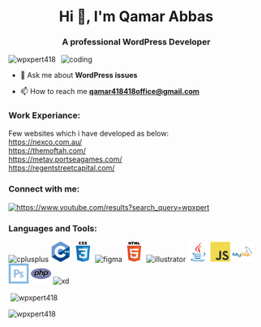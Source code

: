<h1 align="center">Hi 👋, I'm Qamar Abbas</h1>
<h3 align="center">A professional WordPress Developer</h3>
<img align="right" alt="coding" width="400" src="https://user-images.githubusercontent.com/55389276/140866485-8fb1c876-9a8f-4d6a-98dc-08c4981eaf70.gif">
<p align="left"> <img src="https://komarev.com/ghpvc/?username=wpxpert418&label=Profile%20views&color=0e75b6&style=flat" alt="wpxpert418" /> </p>

- 💬 Ask me about **WordPress issues**

- 📫 How to reach me **qamar418418office@gmail.com**
<h3 align="left">Work Experiance:</h3>
<p align="left">
  Few websites which i have developed as below:<br>
<a href="https://nexco.com.au/" target="blank">https://nexco.com.au/</a><br>
<a href="https://themoftah.com/" target="blank">https://themoftah.com/</a><br>
<a href="https://metav.portseagames.com/" target="blank">https://metav.portseagames.com/</a><br>
<a href="https://regentstreetcapital.com/" target="blank">https://regentstreetcapital.com/</a><br>
</p>
<h3 align="left">Connect with me:</h3>
<p align="left">
<a href="https://www.youtube.com/c/https://www.youtube.com/results?search_query=wpxpert" target="blank"><img align="center" src="https://raw.githubusercontent.com/rahuldkjain/github-profile-readme-generator/master/src/images/icons/Social/youtube.svg" alt="https://www.youtube.com/results?search_query=wpxpert" height="30" width="40" /></a>
</p>
<h3 align="left">Languages and Tools:</h3>
<p align="left"> <img src="https://static.cdnlogo.com/logos/w/65/wordpress.svg" alt="cplusplus" width="40" height="40"/>
  <img src="https://raw.githubusercontent.com/devicons/devicon/master/icons/cplusplus/cplusplus-original.svg" alt="cplusplus" width="40" height="40"/>  <img src="https://raw.githubusercontent.com/devicons/devicon/master/icons/css3/css3-original-wordmark.svg" alt="css3" width="40" height="40"/>     <img src="https://www.vectorlogo.zone/logos/figma/figma-icon.svg" alt="figma" width="40" height="40"/>    <img src="https://raw.githubusercontent.com/devicons/devicon/master/icons/html5/html5-original-wordmark.svg" alt="html5" width="40" height="40"/>    <img src="https://www.vectorlogo.zone/logos/adobe_illustrator/adobe_illustrator-icon.svg" alt="illustrator" width="40" height="40"/>     <img src="https://raw.githubusercontent.com/devicons/devicon/master/icons/java/java-original.svg" alt="java" width="40" height="40"/>  <img src="https://raw.githubusercontent.com/devicons/devicon/master/icons/javascript/javascript-original.svg" alt="javascript" width="40" height="40"/>  <img src="https://raw.githubusercontent.com/devicons/devicon/master/icons/mysql/mysql-original-wordmark.svg" alt="mysql" width="40" height="40"/>   <img src="https://raw.githubusercontent.com/devicons/devicon/master/icons/photoshop/photoshop-line.svg" alt="photoshop" width="40" height="40"/>   <img src="https://raw.githubusercontent.com/devicons/devicon/master/icons/php/php-original.svg" alt="php" width="40" height="40"/>   <img src="https://cdn.worldvectorlogo.com/logos/adobe-xd.svg" alt="xd" width="40" height="40"/>   </p>

<p>&nbsp;<img align="center" src="https://github-readme-stats.vercel.app/api?username=wpxpert418&show_icons=true&locale=en" alt="wpxpert418" /></p>

<p><img align="center" src="https://github-readme-streak-stats.herokuapp.com/?user=wpxpert418&" alt="wpxpert418" /></p>
